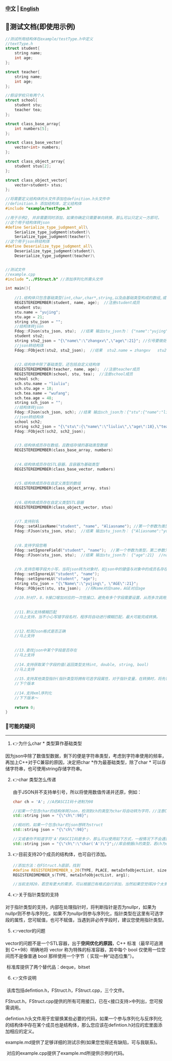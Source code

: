 ### [中文](https://github.com/HuaGouFdog/FdogSerialize/blob/master/example/example.md) | [**English**](https://github.com/HuaGouFdog/FdogSerialize/blob/master/example/example_EN.md)



## :christmas_tree:测试文档(即使用示例)

```cpp
//测试所用结构体在example/testType.h中定义
//textType.h
struct student{
  	string name;
    int age;
};

struct teacher{
    string name;
    int age;
};

//假设学校只有两个人
struct school{
    student stu;
    teacher tea;
};

struct class_base_array{
    int numbers[5];
};

struct class_base_vector{
    vector<int> numbers;
};

struct class_object_array{
    student stus[2];
};

struct class_object_vector{
    vector<student> stus;
};

//将需要定义结构体的头文件添加在definition.h头文件中
//definition.h 添加结构体，定义结构体
#include "example/testType.h"

//用于示例2, 并非需要同时添加，如果你确定只需要单向转换，那么可以只定义一方即可。
//这个用于结构体转json
#define Serialize_type_judgment_all\
    Serialize_type_judgment(student)\
    Serialize_type_judgment(teacher)\
//这个用于json转结构体
#define Deserialize_type_judgment_all\
    Deserialize_type_judgment(student)\
    Deserialize_type_judgment(teacher)\


//测试文件
//example.cpp
#include "../FStruct.h" //添加序列化所需头文件

int main(){
    
    //1.结构体只包含基础类型(int,char,char*,string,以及由基础类型构成的数组,或者是STL容器(map暂不支持全类型))，则只需要注册成员即可。
    REGISTEREDMEMBER(student, name, age);  //注册student成员
    student stu;
    stu.name = "yujing";
    stu.age = 21;
    string stu_json = "";
    //结构体转json
    Fdog::FJson(stu_json, stu);  //结果 输出stu_json为： {"name":"yujing","age":21}
    student stu2;
    string stu2_json = "{\"name\":\"zhangxv\",\"age\":21}"; //引号要做处理
    //json转结构体
    Fdog::FObject(stu2, stu2_json);  //结果  stu2.name = zhangxv   stu2.age = 21
    
    
    //2.结构体中除了基础类型，还包括自定义结构体
    REGISTEREDMEMBER(teacher, name, age);  //注册teacher成员
    REGISTEREDMEMBER(school, stu, tea);  //注册school成员
    school sch;
    sch.stu.name = "liuliu";
    sch.stu.age = 18;
    sch.tea.name = "wufang";
    sch.tea.age = 48;
    string sch_json = "";
    //结构体转json
    Fdog::FJson(sch_json, sch); //结果 输出sch_json为：{"stu":{"name":"liuliu","age":18},"tea":{"name":"wufang","age":48}}
  	//json转结构体
    school sch2;
    string sch2_json = "{\"stu\":{\"name\":\"liuliu\",\"age\":18},\"tea\":{\"name\":\"wufang\",\"age\":48}}";
    Fdog::FObject(sch2, sch2_json);

    
    //3.结构体成员存在数组，且数组存储的基础类型数据
    REGISTEREDMEMBER(class_base_array, numbers)
    
        
    //4.结构体成员存在STL容器，且容器为基础类型
    REGISTEREDMEMBER(class_base_vector, numbers)
    
        
    //5.结构体成员存在自定义类型的数组
    REGISTEREDMEMBER(class_object_array, stus)
    
    
    //6.结构体成员存在自定义类型STL容器
    REGISTEREDMEMBER(class_object_vector, stus)
    
    
    //7.支持别名
    Fdog::setAliasName("student", "name", "Aliasname"); //第一个参数为类型，第二参数为原名，第三个参数为别名
    Fdog::FJson(stu_json, stu);  //结果 输出stu_json为： {"Aliasname":"yujing","age":21}
    
    
    //8.支持字段忽略
    Fdog::setIgnoreField("student", "name");  //第一个参数为类型，第二参数为需要忽略的字段
    Fdog::FJson(stu_json, stu);  //结果 输出stu_json为： {"age":21}  //name字段的数据将被忽略
    
    
    //9.支持忽略字段大小写，当将json转为对象时，如json中的键值与对象中的成员名存在大小写不同，可以设定忽略大小写。
    Fdog::setIgnoreLU("student", "name");
    Fdog::setIgnoreLU("student", "age");
    string stu_json = "{\"Name\":\"yujing\", \"AGE\":21}";
    Fdog::FObject(stu, stu_json);  //将Name对应name，AGE对应age
    
    //10.针对7，8，9接口增加对应的一次性接口，避免有多个字段需要设置，从而多次调用接口
    
    
    //11.默认支持模糊匹配
    //马上支持，当不小心写错字段名时，程序将自动进行模糊匹配，最大可能完成转换。
    
    
    //12.检测Json格式是否正确
    //马上支持
    
    
    //13.查找json中某个字段是否存在
    //马上支持
    
    //14.支持获取某个字段的值(返回类型支持int, double, string, bool)
    //马上支持
    
    //15.支持其他类型指针(指针类型将拥有可选字段属性，对于指针变量，在转换时，将先判断指针地址是否为空，若为空，将不进行转换，类似于忽略字段)
    //下个版本
    
    //14.支持xml序列化
    //下下版本～
    
    return 0;
}
```



### :christmas_tree:可能的疑问

---



1. :point_right:为什么char * 类型算作基础类型

​	因为json中除了数值型数据，剩下的便是字符串类型，考虑到字符串使用的频率，再加上C++对于C兼容的原因，决定把char *作为最基础类型，除了char * 可以存储字符串，也可使用string存储字符串。

2. :point_right:char 类型怎么传递 

   由于JSON并不支持单引号，所以将使用数值传递并还原，例如：

   ```cpp
   char ch = 'A'; //A的ASCII码十进制为98
   
   //如果一个包含char的结构体转Json，检测到ch的类型为char将自动转为字符，//注意C++的中的转义
   std::string json = "{\"ch\":98}";
   
   //相对的，如果一个包含char的json想转为struct
   std::string json = "{\"ch\":98}";
   
   //又或者你不知道字符'A'的ASCII码是多少，那么可以使用如下方式，一般情况下不会遇到自己写json
   std::string json = "{\"ch\":\"char('A')\"}";//库会根据ch的类型，若ch为char类型自动将\"char('A')\"转为98
   ```

   

3. :point_right:目前支持20个成员的结构体，也可自行添加。

   ```cpp
   //添加方法：在FStruct.h底部，找到
   #define REGISTEREDMEMBER_s_20(TYPE, PLACE, metaInfoObjectList, size, arg1, ...) \
   REGISTEREDMEMBER_s(TYPE, metaInfoObjectList, arg1);
   
   //当前支持20，若您有更大的需求，可以根据已有格式自行添加，当然如果您觉得20个太多，也可以自行删除。
   ```

   

4. :point_right:关于指针类型的支持

​		对于指针类型的支持，内部在处理指针时，将判断指针是否为nullpr，如果为nullpr则不参与序列化，如果不为nullpr则参与序列化，指针类型在这里有可选字段的属性，您可赋值，也可不赋值，当遇到非必传字段时，建议您使用指针类型。



5. :point_right:vector<bool>的问题

​	vector<bool>的问题不是一个STL容器，出于**空间优化的原因**，C++ 标准（最早可追溯到 C++98）明确地将 vector<bool> 称为特殊的标准容器，其中每个 bool 仅使用一位空间而不是像普通 bool 那样使用一个字节（ 实现一种“动态位集”）。

​	标准库提供了两个替代品：deque<bool>，bitset



6. :point_right:文件说明

​	该库包括defintion.h，FStruct.h，FStruct.cpp，三个文件。

​	FStruct.h，FStruct.cpp提供的所有可用接口，已在<接口支持>中列出，您可按需调用。

​	defintion.h头文件用于宏替换某些必要的代码，如果一个参与序列化与反序列化的结构体中存在某个成员也是结构体，那么您应该在defintion.h对应的宏里面添	加相应的定义。

​	example.md提供了足够详细的测试示例(如果您觉得还有缺陷，可与我联系)。

​	对应的example.cpp提供了example.md所提供示例的代码。